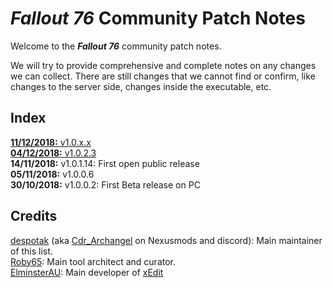# _Fallout 76_ Community Patch Notes

Welcome to the _**Fallout 76**_ community patch notes.

We will try to provide comprehensive and complete notes on any changes we can collect. There are still changes that we cannot find or confirm, like changes to the server side, changes inside the executable, etc.

## Index
[**11/12/2018:** v1.0.x.x](https://github.com/despotak/fallout_76_patch_notes/blob/master/v1.0.x.x.md)  
[**04/12/2018:** v1.0.2.3](https://github.com/despotak/fallout_76_patch_notes/blob/master/v1.0.2.3.md)  
**14/11/2018:** v1.0.1.14: First open public release  
**05/11/2018:** v1.0.0.6  
**30/10/2018:** v1.0.0.2: First Beta release on PC  

## Credits
[despotak](https://github/despotak) (aka [Cdr_Archangel](https://www.nexusmods.com/users/34088075) on Nexusmods and discord): Main maintainer of this list.  
[Roby65](https://github.com/roby65): Main tool architect and curator.  
[ElminsterAU](https://github.com/ElminsterAU): Main developer of [xEdit](https://github.com/TES5Edit/TES5Edit)
